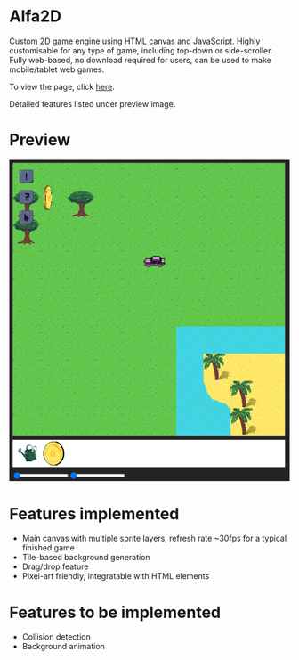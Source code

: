 # Alfa2D
Custom 2D game engine using HTML canvas and JavaScript. Highly customisable for any type of game, including top-down or side-scroller. Fully web-based, no download required for users, can be used to make mobile/tablet web games.

To view the page, click [here](https://aleifericsson.github.io/alfa2d-test/).

Detailed features listed under preview image.

# Preview
![alt text](https://github.com/aleifericsson/alfa2d-test/blob/main/alfa2d-preview.png?raw=true)

# Features implemented
- Main canvas with multiple sprite layers, refresh rate ~30fps for a typical finished game
- Tile-based background generation
- Drag/drop feature
- Pixel-art friendly, integratable with HTML elements

# Features to be implemented
- Collision detection
- Background animation
